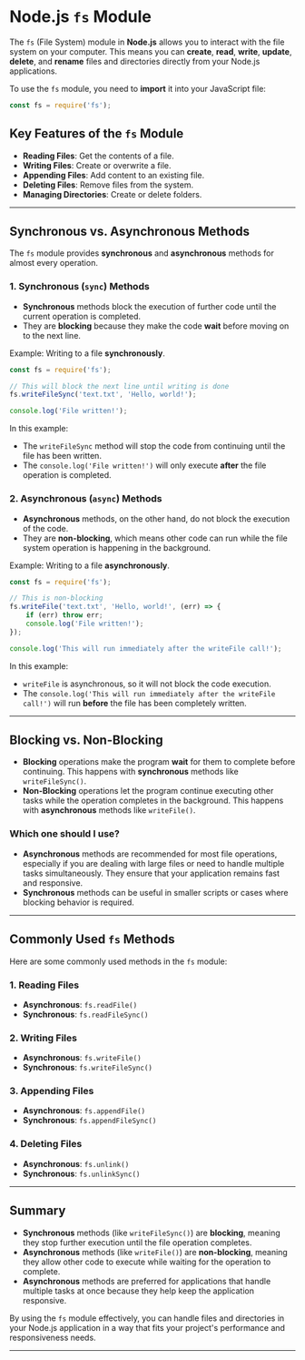 # Node.js `fs` Module

The `fs` (File System) module in **Node.js** allows you to interact with the file system on your computer. This means you can **create**, **read**, **write**, **update**, **delete**, and **rename** files and directories directly from your Node.js applications.

To use the `fs` module, you need to **import** it into your JavaScript file:

```javascript
const fs = require('fs');
```

## Key Features of the `fs` Module

- **Reading Files**: Get the contents of a file.
- **Writing Files**: Create or overwrite a file.
- **Appending Files**: Add content to an existing file.
- **Deleting Files**: Remove files from the system.
- **Managing Directories**: Create or delete folders.

---

## Synchronous vs. Asynchronous Methods

The `fs` module provides **synchronous** and **asynchronous** methods for almost every operation. 

### 1. **Synchronous (`sync`) Methods**

- **Synchronous** methods block the execution of further code until the current operation is completed.
- They are **blocking** because they make the code **wait** before moving on to the next line.

Example: Writing to a file **synchronously**.

```javascript
const fs = require('fs');

// This will block the next line until writing is done
fs.writeFileSync('text.txt', 'Hello, world!');

console.log('File written!');
```

In this example:
- The `writeFileSync` method will stop the code from continuing until the file has been written.
- The `console.log('File written!')` will only execute **after** the file operation is completed.

### 2. **Asynchronous (`async`) Methods**

- **Asynchronous** methods, on the other hand, do not block the execution of the code.
- They are **non-blocking**, which means other code can run while the file system operation is happening in the background.

Example: Writing to a file **asynchronously**.

```javascript
const fs = require('fs');

// This is non-blocking
fs.writeFile('text.txt', 'Hello, world!', (err) => {
    if (err) throw err;
    console.log('File written!');
});

console.log('This will run immediately after the writeFile call!');
```

In this example:
- `writeFile` is asynchronous, so it will not block the code execution.
- The `console.log('This will run immediately after the writeFile call!')` will run **before** the file has been completely written.

---

## Blocking vs. Non-Blocking

- **Blocking** operations make the program **wait** for them to complete before continuing. This happens with **synchronous** methods like `writeFileSync()`.
- **Non-Blocking** operations let the program continue executing other tasks while the operation completes in the background. This happens with **asynchronous** methods like `writeFile()`.

### Which one should I use?

- **Asynchronous** methods are recommended for most file operations, especially if you are dealing with large files or need to handle multiple tasks simultaneously. They ensure that your application remains fast and responsive.
- **Synchronous** methods can be useful in smaller scripts or cases where blocking behavior is required.

---

## Commonly Used `fs` Methods

Here are some commonly used methods in the `fs` module:

### 1. **Reading Files**

- **Asynchronous**: `fs.readFile()`
- **Synchronous**: `fs.readFileSync()`

### 2. **Writing Files**

- **Asynchronous**: `fs.writeFile()`
- **Synchronous**: `fs.writeFileSync()`

### 3. **Appending Files**

- **Asynchronous**: `fs.appendFile()`
- **Synchronous**: `fs.appendFileSync()`

### 4. **Deleting Files**

- **Asynchronous**: `fs.unlink()`
- **Synchronous**: `fs.unlinkSync()`


---

## Summary

- **Synchronous** methods (like `writeFileSync()`) are **blocking**, meaning they stop further execution until the file operation completes.
- **Asynchronous** methods (like `writeFile()`) are **non-blocking**, meaning they allow other code to execute while waiting for the operation to complete.
- **Asynchronous** methods are preferred for applications that handle multiple tasks at once because they help keep the application responsive.

By using the `fs` module effectively, you can handle files and directories in your Node.js application in a way that fits your project's performance and responsiveness needs.

---

















